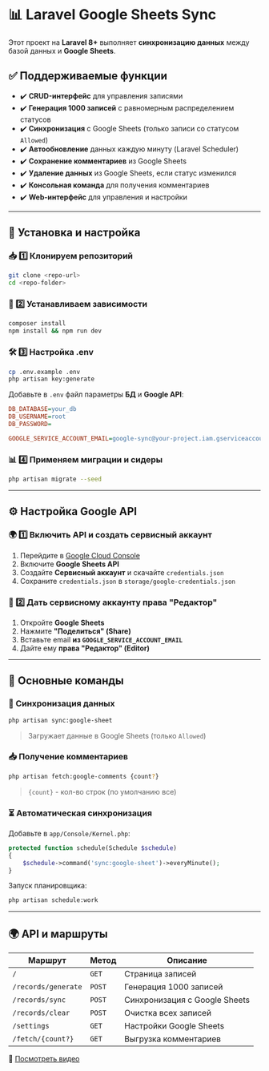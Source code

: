 # 📊 Laravel Google Sheets Sync

Этот проект на **Laravel 8+** выполняет **синхронизацию данных** между базой данных и **Google Sheets**.

## ✅ Поддерживаемые функции
- ✔️ **CRUD-интерфейс** для управления записями
- ✔️ **Генерация 1000 записей** с равномерным распределением статусов
- ✔️ **Синхронизация** с Google Sheets (только записи со статусом `Allowed`)
- ✔️ **Автообновление** данных каждую минуту (Laravel Scheduler)
- ✔️ **Сохранение комментариев** из Google Sheets
- ✔️ **Удаление данных** из Google Sheets, если статус изменился
- ✔️ **Консольная команда** для получения комментариев
- ✔️ **Web-интерфейс** для управления и настройки

---

## 🚀 Установка и настройка

### 📥 1️⃣ Клонируем репозиторий
```sh
git clone <repo-url>
cd <repo-folder>
```

### 🔧 2️⃣ Устанавливаем зависимости
```sh
composer install
npm install && npm run dev
```

### 🛠️ 3️⃣ Настройка .env
```sh
cp .env.example .env
php artisan key:generate
```

Добавьте в `.env` файл параметры **БД** и **Google API**:
```ini
DB_DATABASE=your_db
DB_USERNAME=root
DB_PASSWORD=

GOOGLE_SERVICE_ACCOUNT_EMAIL=google-sync@your-project.iam.gserviceaccount.com
```

### 📊 4️⃣ Применяем миграции и сидеры
```sh
php artisan migrate --seed
```

---

## ⚙️ Настройка Google API

### 🌍 1️⃣ Включить API и создать сервисный аккаунт
1. Перейдите в [Google Cloud Console](https://console.cloud.google.com/)
2. Включите **Google Sheets API**
3. Создайте **Сервисный аккаунт** и скачайте `credentials.json`
4. Сохраните `credentials.json` в `storage/google-credentials.json`

### 🔑 2️⃣ Дать сервисному аккаунту права "Редактор"
1. Откройте **Google Sheets**
2. Нажмите **"Поделиться" (Share)**
3. Вставьте email **из `GOOGLE_SERVICE_ACCOUNT_EMAIL`**
4. Дайте ему **права "Редактор" (Editor)**

---

## 📌 Основные команды

### 🔄 Синхронизация данных
```sh
php artisan sync:google-sheet
```
> Загружает данные в Google Sheets (только `Allowed`)

### 📥 Получение комментариев
```sh
php artisan fetch:google-comments {count?}
```
> `{count}` - кол-во строк (по умолчанию все)

### ⏳ Автоматическая синхронизация
Добавьте в `app/Console/Kernel.php`:
```php
protected function schedule(Schedule $schedule)
{
    $schedule->command('sync:google-sheet')->everyMinute();
}
```
Запуск планировщика:
```sh
php artisan schedule:work
```

---

## 🌍 API и маршруты

| Маршрут               | Метод  | Описание |
|----------------------|--------|----------|
| `/`                  | `GET`  | Страница записей |
| `/records/generate`  | `POST` | Генерация 1000 записей |
| `/records/sync`      | `POST` | Синхронизация с Google Sheets |
| `/records/clear`     | `POST` | Очистка всех записей |
| `/settings`          | `GET`  | Настройки Google Sheets |
| `/fetch/{count?}`    | `GET`  | Выгрузка комментариев |

🎥 [Посмотреть видео](public/videos/demo.mp4)
